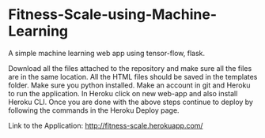 # Fitness-Scale-using-Machine-Learning

A simple machine learning web app using tensor-flow, flask. 

Download all the files attached to the repository and make sure all the files are in the same location.
All the HTML files should be saved in the templates folder.
Make sure you python installed.
Make an account in git and Heroku to run the application.
In Heroku click on new web-app and also install Heroku CLI.
Once you are done with the above steps continue to deploy by following the commands in the Heroku Deploy page.


Link to the Application:
http://fitness-scale.herokuapp.com/
